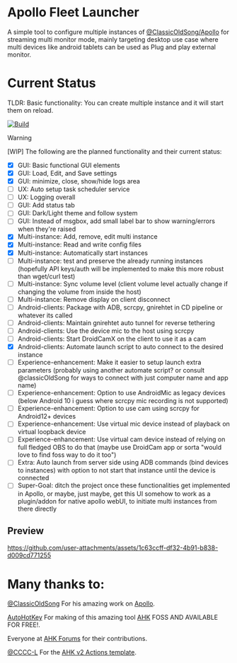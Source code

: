 # Apollo Fleet Launcher
A simple tool to configure multiple instances of [@ClassicOldSong/Apollo](https://github.com/ClassicOldSong/Apollo) for streaming multi monitor mode, mainly targeting desktop use case where multi devices like android tablets can be used as Plug and play external monitor.

# Current Status
TLDR: Basic functionality: You can create multiple instance and it will start them on reload.

[![Build](https://github.com/drajabr/Apollo-Fleet-Launcher/actions/workflows/main.yml/badge.svg?branch=main)](https://github.com/drajabr/Apollo-Fleet-Launcher/actions/workflows/main.yml)

> [!WARNING]
>  [WIP] The following are the planned functionality and their current status:
>  - [x] GUI: Basic functional GUI elements
>  - [x] GUI: Load, Edit, and Save settings
>  - [x] GUI: minimize, close, show/hide logs area
>  - [ ] UX: Auto setup task scheduler service
>  - [ ] UX: Logging overall
>  - [ ] GUI: Add status tab
>  - [ ] GUI: Dark/Light theme and follow system
>  - [ ] GUI: Instead of msgbox, add small label bar to show warning/errors when they're raised
>  - [x] Multi-instance: Add, remove, edit multi instance
>  - [x] Multi-instance: Read and write config files
>  - [X] Multi-instance: Automatically start instances
>  - [ ] Multi-instance: test and preserve the already running instances (hopefully API keys/auth will be implemented to make this more robust than wget/curl test)
>  - [ ] Multi-instance: Sync volume level (client volume level actually change if changing the volume from inside the host)
>  - [ ] Multi-instance: Remove display on client disconnect
>  - [ ] Android-clients: Package with ADB, scrcpy, gnirehtet in CD pipeline or whatever its called
>  - [ ] Android-clients: Maintain gnirehtet auto tunnel for reverse tethering
>  - [ ] Android-clients: Use the device mic to the host using scrcpy
>  - [ ] Android-clients: Start DroidCamX on the client to use it as a cam
>  - [x] Android-clients: Automate launch script to auto connect to the desired instance
>  - [ ] Experience-enhancement: Make it easier to setup launch extra parameters (probably using another automate script? or consult @classicOldSong for ways to connect with just computer name and app name)
>  - [ ] Experience-enhancement: Option to use AndroidMic as legacy devices (below Android 10 i guess where scrcpy mic recording is not supported)
>  - [ ] Experience-enhancement: Option to use cam using scrcpy for Android12+ devices
>  - [ ] Experience-enhancement: Use virtual mic device instead of playback on virtual loopback device
>  - [ ] Experience-enhancement: Use virtual cam device instead of relying on full fledged OBS to do that (maybe use DroidCam app or sorta "would love to find foss way to do it too")
>  - [ ] Extra: Auto launch from server side using ADB commands (bind devices to instances) with option to not start that instance until the device is connected
>  - [ ] Super-Goal: ditch the project once these functionalities get implemented in Apollo, or maybe, just maybe, get this UI somehow to work as a plugin/addon for native apollo webUI, to initiate multi instances from there directly

## Preview
https://github.com/user-attachments/assets/1c63ccff-df32-4b91-b838-d009cd771255






# Many thanks to:
[@ClassicOldSong](https://github.com/ClassicOldSong) For his amazing work on [Apollo](https://github.com/ClassicOldSong/Apollo).

[AutoHotKey](https://github.com/AutoHotkey) For making of this amazing tool [AHK](https://autohotkey.com/) FOSS AND AVAILABLE FOR FREE!.

Everyone at [AHK Forums](https://www.autohotkey.com/boards/) for their contributions.

[@CCCC-L](https://github.com/CCCC-L) For the [AHK v2 Actions template](https://github.com/CCCC-L/Action-Ahk2Exe).